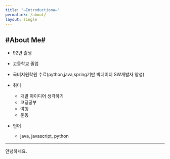 ```yaml
---
title: "→Introductiona←"
permalink: /about/
layout: single
---
```


## #About Me#
- 92년 출생
- 고등학교 졸업
- 국비지원학원 수료(python,java,spring기반 빅데이터 SW개발자 양성)
- 취미
    + 개발 아이디어 생각하기
    + 코딩공부
    + 여행
    + 운동

- 언어
    + java, javascript, python
<hr>

안녕하세요. 